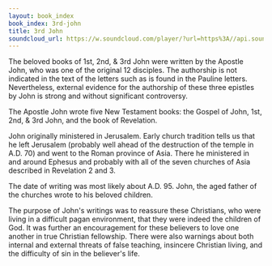 ```yaml
---
layout: book_index
book_index: 3rd-john
title: 3rd John
soundcloud_url: https://w.soundcloud.com/player/?url=https%3A//api.soundcloud.com/playlists/185706736%3Fsecret_token%3Ds-cUOgo
---
```


The beloved books of 1st, 2nd, & 3rd John were written by the Apostle John, who was one of the original 12 disciples. The authorship is not indicated in the text of the letters such as is found in the Pauline letters. Nevertheless, external evidence for the authorship of these three epistles by John is strong and without significant controversy.

The Apostle John wrote five New Testament books: the Gospel of John, 1st, 2nd, & 3rd John, and the book of Revelation.

John originally ministered in Jerusalem. Early church tradition tells us that he left Jerusalem (probably well ahead of the destruction of the temple in A.D. 70) and went to the Roman province of Asia. There he ministered in and around Ephesus and probably with all of the seven churches of Asia described in Revelation 2 and 3.

The date of writing was most likely about A.D. 95. John, the aged father of the churches wrote to his beloved children.

The purpose of John's writings was to reassure these Christians, who were living in a difficult pagan environment, that they were indeed the children of God. It was further an encouragement for these believers to love one another in true Christian fellowship. There were also warnings about both internal and external threats of false teaching, insincere Christian living, and the difficulty of sin in the believer's life.
